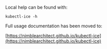 Local help can be found with:
```
kubectl-ice -h
```

Full usage documentation has been moved to:

[https://nimblearchitect.github.io/kubectl-ice](https://nimblearchitect.github.io/kubectl-ice)
